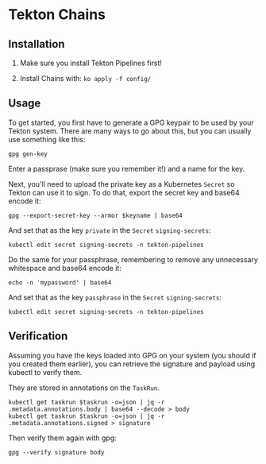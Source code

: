# Tekton Chains

## Installation

1. Make sure you install Tekton Pipelines first!

1. Install Chains with: `ko apply -f config/`


## Usage

To get started, you first have to generate a GPG keypair to be used by your Tekton system.
There are many ways to go about this, but you can usually use something like this:

```shell
gpg gen-key
```

Enter a passprase (make sure you remember it!) and a name for the key.

Next, you'll need to upload the private key as a Kubernetes `Secret` so Tekton can use it
to sign.
To do that, export the secret key and base64 encode it:

```shell
gpg --export-secret-key --armor $keyname | base64
```

And set that as the key `private` in the `Secret` `signing-secrets`:

```shell
kubectl edit secret signing-secrets -n tekton-pipelines
```

Do the same for your passphrase, remembering to remove any unnecessary
whitespace and base64 encode it:

```shell
echo -n 'mypassword' | base64
```

And set that as the key `passphrase` in the `Secret` `signing-secrets`:

```shell
kubectl edit secret signing-secrets -n tekton-pipelines
```

## Verification

Assuming you have the keys loaded into GPG on your system (you should if you created them earlier),
you can retrieve the signature and payload using kubectl to verify them.

They are stored in annotations on the `TaskRun`.

```shell
kubectl get taskrun $taskrun -o=json | jq -r .metadata.annotations.body | base64 --decode > body
kubectl get taskrun $taskrun -o=json | jq -r .metadata.annotations.signed > signature
```

Then verify them again with gpg:

```shell
gpg --verify signature body
```

